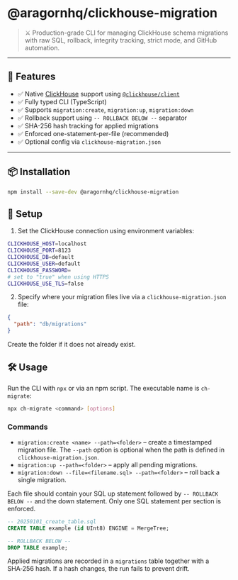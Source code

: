 # @aragornhq/clickhouse-migration

> ⚔️ Production-grade CLI for managing ClickHouse schema migrations with raw SQL, rollback, integrity tracking, strict mode, and GitHub automation.

---

## 🚀 Features

- ✅ Native [ClickHouse](https://clickhouse.com/) support using [`@clickhouse/client`](https://www.npmjs.com/package/@clickhouse/client)
- ✅ Fully typed CLI (TypeScript)
- ✅ Supports `migration:create`, `migration:up`, `migration:down`
- ✅ Rollback support using `-- ROLLBACK BELOW --` separator
- ✅ SHA-256 hash tracking for applied migrations
- ✅ Enforced one-statement-per-file (recommended)
- ✅ Optional config via `clickhouse-migration.json`

---

## 📦 Installation

```bash
npm install --save-dev @aragornhq/clickhouse-migration
```

## 🔧 Setup

1. Set the ClickHouse connection using environment variables:

```bash
CLICKHOUSE_HOST=localhost
CLICKHOUSE_PORT=8123
CLICKHOUSE_DB=default
CLICKHOUSE_USER=default
CLICKHOUSE_PASSWORD=
# set to "true" when using HTTPS
CLICKHOUSE_USE_TLS=false
```

2. Specify where your migration files live via a `clickhouse-migration.json` file:

```json
{
  "path": "db/migrations"
}
```

Create the folder if it does not already exist.

## 🛠️ Usage

Run the CLI with `npx` or via an npm script. The executable name is `ch-migrate`:

```bash
npx ch-migrate <command> [options]
```

### Commands

- `migration:create <name> --path=<folder>` – create a timestamped migration file. The `--path` option is optional when the path is defined in `clickhouse-migration.json`.
- `migration:up --path=<folder>` – apply all pending migrations.
- `migration:down --file=<filename.sql> --path=<folder>` – roll back a single migration.

Each file should contain your SQL up statement followed by `-- ROLLBACK BELOW --` and the down statement. Only one SQL statement per section is enforced.

```sql
-- 20250101_create_table.sql
CREATE TABLE example (id UInt8) ENGINE = MergeTree;

-- ROLLBACK BELOW --
DROP TABLE example;
```

Applied migrations are recorded in a `migrations` table together with a SHA‑256 hash. If a hash changes, the run fails to prevent drift.

